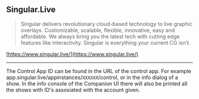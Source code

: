 ## Singular.Live

> Singular delivers revolutionary cloud-based technology to live graphic overlays. Customizable, scalable, flexible, innovative, easy and affordable. We always bring you the latest tech with cutting edge features like interactivity. Singular is everything your current CG isn’t.

[https://www.singular.live/](https://www.singular.live/)

***

The Control App ID can be found in the URL of the control app. 
For example app.singular.live/appinstances/`XXXXXX`/control, or in the info dialog of a show. In the info console of the Companion UI there will also be printed all the shows with ID's assosiated with the account given.